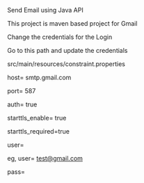 Send Email using Java API

This project is maven based project for Gmail

Change the credentials for the Login

Go to this path and update the credentials

src/main/resources/constraint.properties



host= smtp.gmail.com

port= 587

auth= true

starttls_enable= true

starttls_required=true

user= <Your Gmail Username> 

eg,
user= test@gmail.com

pass= <Your Gmail Password>
